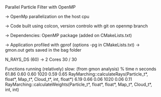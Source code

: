 Parallel Particle Filter with OpenMP

-> OpenMp parallelization on the host cpu

-> Code built using colcon, version controlo with git on openmp branch

-> Dependencies: OpenMP package (added on CMakeLists.txt)

-> Application profiled with gprof (options -pg in CMakeLists.txt)
  -> gmon.out gets saved in the bag folder

N_RAYS_DS (60) -> 2 Cores 30 / 30

Functions running (relatively) slow: (from gmon analysis)
% time     n seconds
61.86      0.60     0.60     1020     0.59     0.65  RayMarching::calculateRays(Particle_t*, float*, Map_t*, Cloud_t*, int, float*)
  6.19      0.66     0.06     1020     0.06     0.11  RayMarching::calculateWeights(Particle_t*, float*, float*, Map_t*, Cloud_t*, int, int)
